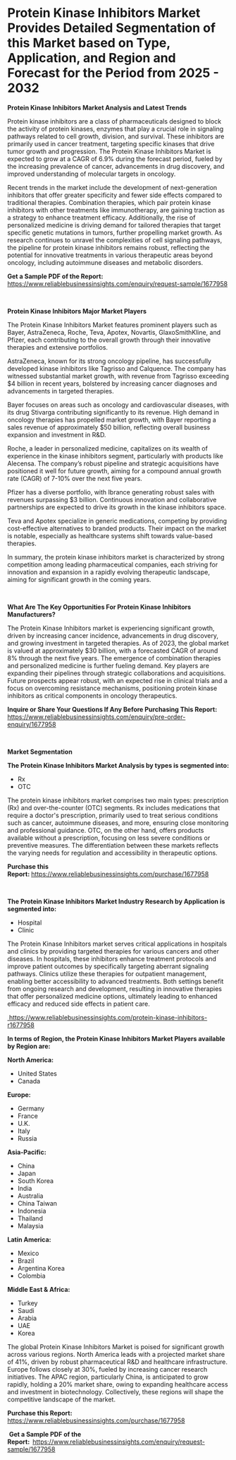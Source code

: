 <p><h1>Protein Kinase Inhibitors Market Provides Detailed Segmentation of this Market based on Type, Application, and Region and Forecast for the Period from 2025 - 2032</h1></p><p><strong>Protein Kinase Inhibitors Market Analysis and Latest Trends</strong></p>
<p><p>Protein kinase inhibitors are a class of pharmaceuticals designed to block the activity of protein kinases, enzymes that play a crucial role in signaling pathways related to cell growth, division, and survival. These inhibitors are primarily used in cancer treatment, targeting specific kinases that drive tumor growth and progression. The Protein Kinase Inhibitors Market is expected to grow at a CAGR of 6.9% during the forecast period, fueled by the increasing prevalence of cancer, advancements in drug discovery, and improved understanding of molecular targets in oncology.</p><p>Recent trends in the market include the development of next-generation inhibitors that offer greater specificity and fewer side effects compared to traditional therapies. Combination therapies, which pair protein kinase inhibitors with other treatments like immunotherapy, are gaining traction as a strategy to enhance treatment efficacy. Additionally, the rise of personalized medicine is driving demand for tailored therapies that target specific genetic mutations in tumors, further propelling market growth. As research continues to unravel the complexities of cell signaling pathways, the pipeline for protein kinase inhibitors remains robust, reflecting the potential for innovative treatments in various therapeutic areas beyond oncology, including autoimmune diseases and metabolic disorders.</p></p>
<p><strong>Get a Sample PDF of the Report:&nbsp;</strong> <a href="https://www.reliablebusinessinsights.com/enquiry/request-sample/1677958?utm_campaign=2821&utm_medium=2&utm_source=Github&utm_content=ia&utm_term=19042025&utm_id=protein-kinase-inhibitors">https://www.reliablebusinessinsights.com/enquiry/request-sample/1677958</a></p>
<p>&nbsp;</p>
<p><strong>Protein Kinase Inhibitors Major Market Players</strong></p>
<p><p>The Protein Kinase Inhibitors Market features prominent players such as Bayer, AstraZeneca, Roche, Teva, Apotex, Novartis, GlaxoSmithKline, and Pfizer, each contributing to the overall growth through their innovative therapies and extensive portfolios.</p><p>AstraZeneca, known for its strong oncology pipeline, has successfully developed kinase inhibitors like Tagrisso and Calquence. The company has witnessed substantial market growth, with revenue from Tagrisso exceeding $4 billion in recent years, bolstered by increasing cancer diagnoses and advancements in targeted therapies.</p><p>Bayer focuses on areas such as oncology and cardiovascular diseases, with its drug Stivarga contributing significantly to its revenue. High demand in oncology therapies has propelled market growth, with Bayer reporting a sales revenue of approximately $50 billion, reflecting overall business expansion and investment in R&D.</p><p>Roche, a leader in personalized medicine, capitalizes on its wealth of experience in the kinase inhibitors segment, particularly with products like Alecensa. The company’s robust pipeline and strategic acquisitions have positioned it well for future growth, aiming for a compound annual growth rate (CAGR) of 7-10% over the next five years.</p><p>Pfizer has a diverse portfolio, with Ibrance generating robust sales with revenues surpassing $3 billion. Continuous innovation and collaborative partnerships are expected to drive its growth in the kinase inhibitors space.</p><p>Teva and Apotex specialize in generic medications, competing by providing cost-effective alternatives to branded products. Their impact on the market is notable, especially as healthcare systems shift towards value-based therapies.</p><p>In summary, the protein kinase inhibitors market is characterized by strong competition among leading pharmaceutical companies, each striving for innovation and expansion in a rapidly evolving therapeutic landscape, aiming for significant growth in the coming years.</p></p>
<p>&nbsp;</p>
<p><strong>What Are The Key Opportunities For Protein Kinase Inhibitors Manufacturers?</strong></p>
<p><p>The Protein Kinase Inhibitors market is experiencing significant growth, driven by increasing cancer incidence, advancements in drug discovery, and growing investment in targeted therapies. As of 2023, the global market is valued at approximately $30 billion, with a forecasted CAGR of around 8% through the next five years. The emergence of combination therapies and personalized medicine is further fueling demand. Key players are expanding their pipelines through strategic collaborations and acquisitions. Future prospects appear robust, with an expected rise in clinical trials and a focus on overcoming resistance mechanisms, positioning protein kinase inhibitors as critical components in oncology therapeutics.</p></p>
<p><strong>Inquire or Share Your Questions If Any Before Purchasing This Report:</strong> <a href="https://www.reliablebusinessinsights.com/enquiry/pre-order-enquiry/1677958?utm_campaign=2821&utm_medium=2&utm_source=Github&utm_content=ia&utm_term=19042025&utm_id=protein-kinase-inhibitors">https://www.reliablebusinessinsights.com/enquiry/pre-order-enquiry/1677958</a></p>
<p>&nbsp;</p>
<p><strong>Market Segmentation</strong></p>
<p><strong>The Protein Kinase Inhibitors Market Analysis by types is segmented into:</strong></p>
<p><ul><li>Rx</li><li>OTC</li></ul></p>
<p><p>The protein kinase inhibitors market comprises two main types: prescription (Rx) and over-the-counter (OTC) segments. Rx includes medications that require a doctor's prescription, primarily used to treat serious conditions such as cancer, autoimmune diseases, and more, ensuring close monitoring and professional guidance. OTC, on the other hand, offers products available without a prescription, focusing on less severe conditions or preventive measures. The differentiation between these markets reflects the varying needs for regulation and accessibility in therapeutic options.</p></p>
<p><strong>Purchase this Report:&nbsp;</strong><a href="https://www.reliablebusinessinsights.com/purchase/1677958?utm_campaign=2821&utm_medium=2&utm_source=Github&utm_content=ia&utm_term=19042025&utm_id=protein-kinase-inhibitors">https://www.reliablebusinessinsights.com/purchase/1677958</a></p>
<p>&nbsp;</p>
<p><strong>The Protein Kinase Inhibitors Market Industry Research by Application is segmented into:</strong></p>
<p><ul><li>Hospital</li><li>Clinic</li></ul></p>
<p><p>The Protein Kinase Inhibitors market serves critical applications in hospitals and clinics by providing targeted therapies for various cancers and other diseases. In hospitals, these inhibitors enhance treatment protocols and improve patient outcomes by specifically targeting aberrant signaling pathways. Clinics utilize these therapies for outpatient management, enabling better accessibility to advanced treatments. Both settings benefit from ongoing research and development, resulting in innovative therapies that offer personalized medicine options, ultimately leading to enhanced efficacy and reduced side effects in patient care.</p></p>
<p><a href="https://www.reliablebusinessinsights.com/protein-kinase-inhibitors-r1677958?utm_campaign=2821&utm_medium=2&utm_source=Github&utm_content=ia&utm_term=19042025&utm_id=protein-kinase-inhibitors">&nbsp;https://www.reliablebusinessinsights.com/protein-kinase-inhibitors-r1677958</a></p>
<p><strong>In terms of Region, the Protein Kinase Inhibitors Market Players available by Region are:</strong></p>
<p>
    <p> <strong> North America: </strong>
        <ul>
            <li>United States</li>
            <li>Canada</li>
        </ul>
        </p> 
    <p> <strong> Europe: </strong>
        <ul>
            <li>Germany</li>
            <li>France</li>
            <li>U.K.</li>
            <li>Italy</li>
            <li>Russia</li>
        </ul>
        </p> 
    <p> <strong> Asia-Pacific: </strong>
        <ul>
            <li>China</li>
            <li>Japan</li>
            <li>South Korea</li>
            <li>India</li>
            <li>Australia</li>
            <li>China Taiwan</li>
            <li>Indonesia</li>
            <li>Thailand</li>
            <li>Malaysia</li>
        </ul>
        </p> 
    <p> <strong> Latin America: </strong>
        <ul>
            <li>Mexico</li>
            <li>Brazil</li>
            <li>Argentina Korea</li>
            <li>Colombia</li>
        </ul>
        </p> 
    <p> <strong> Middle East & Africa: </strong>
        <ul>
            <li>Turkey</li>
            <li>Saudi</li>
            <li>Arabia</li>
            <li>UAE</li>
            <li>Korea</li>
        </ul>
    </p>
    </p>
<p><p>The global Protein Kinase Inhibitors Market is poised for significant growth across various regions. North America leads with a projected market share of 41%, driven by robust pharmaceutical R&D and healthcare infrastructure. Europe follows closely at 30%, fueled by increasing cancer research initiatives. The APAC region, particularly China, is anticipated to grow rapidly, holding a 20% market share, owing to expanding healthcare access and investment in biotechnology. Collectively, these regions will shape the competitive landscape of the market.</p></p>
<p><strong>Purchase this Report: </strong><a href="https://www.reliablebusinessinsights.com/purchase/1677958?utm_campaign=2821&utm_medium=2&utm_source=Github&utm_content=ia&utm_term=19042025&utm_id=protein-kinase-inhibitors">https://www.reliablebusinessinsights.com/purchase/1677958</a></p>
<p>&nbsp;<strong>Get a Sample PDF of the Report:&nbsp;&nbsp;</strong><a href="https://www.reliablebusinessinsights.com/enquiry/request-sample/1677958?utm_campaign=2821&utm_medium=2&utm_source=Github&utm_content=ia&utm_term=19042025&utm_id=protein-kinase-inhibitors">https://www.reliablebusinessinsights.com/enquiry/request-sample/1677958</a></p>
<p><strong></strong></p>
<p><p></p><p></p><p></p></p>